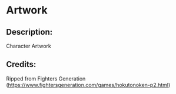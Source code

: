 # Artwork

## Description: 

Character Artwork

## Credits: 

Ripped from Fighters Generation (https://www.fightersgeneration.com/games/hokutonoken-p2.html)

